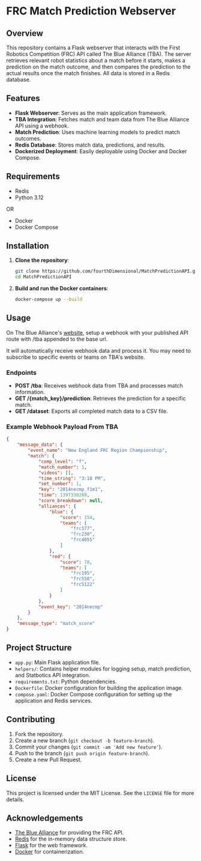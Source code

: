 # FRC Match Prediction Webserver

## Overview

This repository contains a Flask webserver that interacts with the First Robotics Competition (FRC) API called The Blue Alliance (TBA). The server retrieves relevant robot statistics about a match before it starts, makes a prediction on the match outcome, and then compares the prediction to the actual results once the match finishes. All data is stored in a Redis database.

## Features

- **Flask Webserver**: Serves as the main application framework.
- **TBA Integration**: Fetches match and team data from The Blue Alliance API using a webhook.
- **Match Prediction**: Uses machine learning models to predict match outcomes.
- **Redis Database**: Stores match data, predictions, and results.
- **Dockerized Deployment**: Easily deployable using Docker and Docker Compose.

## Requirements

- Redis
- Python 3.12

OR

- Docker
- Docker Compose

## Installation

1. **Clone the repository**:
    ```sh
    git clone https://github.com/fourthDimensional/MatchPredictionAPI.git
    cd MatchPredictionAPI
    ```

2. **Build and run the Docker containers**:
    ```sh
    docker-compose up --build
    ```

## Usage

On The Blue Alliance's [website](https://www.thebluealliance.com/account), setup a webhook with your published API route with /tba appended to the base url.

It will automatically receive webhook data and process it. You may need to subscribe to specific events or teams on TBA's website.

### Endpoints

- **POST /tba**: Receives webhook data from TBA and processes match information.
- **GET /{match_key}/prediction**: Retrieves the prediction for a specific match.
- **GET /dataset**: Exports all completed match data to a CSV file.

### Example Webhook Payload From TBA

```json
{
    "message_data": {
        "event_name": "New England FRC Region Championship",
        "match": {
            "comp_level": "f",
            "match_number": 1,
            "videos": [],
            "time_string": "3:18 PM",
            "set_number": 1,
            "key": "2014necmp_f1m1",
            "time": 1397330280,
            "score_breakdown": null,
            "alliances": {
                "blue": {
                    "score": 154,
                    "teams": [
                        "frc177",
                        "frc230",
                        "frc4055"
                    ]
                },
                "red": {
                    "score": 78,
                    "teams": [
                        "frc195",
                        "frc558",
                        "frc5122"
                    ]
                }
            },
            "event_key": "2014necmp"
        }
    },
    "message_type": "match_score"
}
```

## Project Structure

- `app.py`: Main Flask application file.
- `helpers/`: Contains helper modules for logging setup, match prediction, and Statbotics API integration.
- `requirements.txt`: Python dependencies.
- `Dockerfile`: Docker configuration for building the application image.
- `compose.yaml`: Docker Compose configuration for setting up the application and Redis services.

## Contributing

1. Fork the repository.
2. Create a new branch (`git checkout -b feature-branch`).
3. Commit your changes (`git commit -am 'Add new feature'`).
4. Push to the branch (`git push origin feature-branch`).
5. Create a new Pull Request.

## License

This project is licensed under the MIT License. See the `LICENSE` file for more details.

## Acknowledgements

- [The Blue Alliance](https://www.thebluealliance.com/) for providing the FRC API.
- [Redis](https://redis.io/) for the in-memory data structure store.
- [Flask](https://flask.palletsprojects.com/) for the web framework.
- [Docker](https://www.docker.com/) for containerization.
